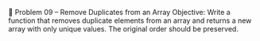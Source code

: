 🧠 Problem 09 – Remove Duplicates from an Array
Objective:
Write a function that removes duplicate elements from an array and returns a new array with only unique values. The original order should be preserved.